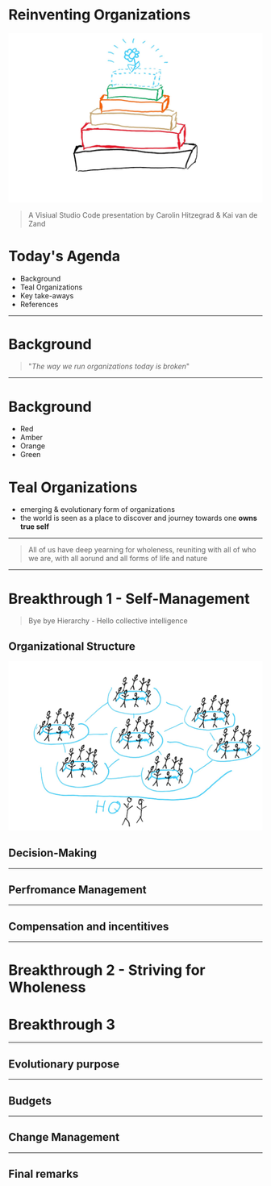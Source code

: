 # Reinventing Organizations

![Stapel_alle.jpg](Stapel_alle.jpg)
> A Visiual Studio Code presentation by Carolin Hitzegrad & Kai van de Zand

# Today's Agenda
* Background
* Teal Organizations
* Key take-aways
* References


---
# Background

>"_The way we run organizations today is broken_"

---

# Background
* Red
* Amber
* Orange
* Green

# Teal Organizations
* emerging & evolutionary form of organizations
* the world is seen as a place to discover and journey towards one **owns true self**

---

>All of us have deep yearning for wholeness, reuniting with all of who we are, with all aorund and all forms of life and nature
---

# Breakthrough 1 - Self-Management
> Bye bye Hierarchy - Hello collective intelligence

## Organizational Structure 
![self_management.jpg](self_management.jpg)


## Decision-Making

---

## Perfromance Management

---

## Compensation and incentitives



---

# Breakthrough 2 - Striving for Wholeness


# Breakthrough 3



---

## Evolutionary purpose

---

## Budgets

---

## Change Management

---

## Final remarks


